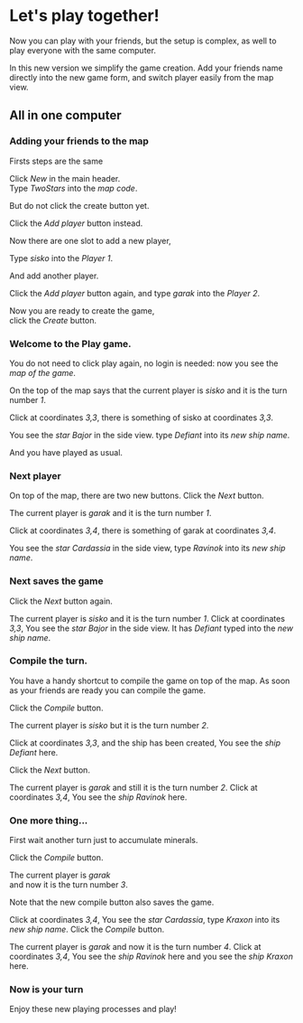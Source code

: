 # Let's play together!

Now you can play with your friends, but the
setup is complex, as well to play everyone with the same computer.

In this new version we simplify the game creation.
Add your friends name directly into the new game form,
and switch player easily from the map view.


## All in one computer

### Adding your friends to the map

Firsts steps are the same

 Click _New_ in the main header.  
 Type _TwoStars_ into the _map code_.
 
But do not click the create button yet.

 Click the _Add player_ button instead.
 
Now there are one slot to add a new player,

 Type _sisko_ into the _Player 1_.
 
And add another player.

 Click the _Add player_ button again, and
 type _garak_ into the _Player 2_.

Now you are ready to create the game,   
 click the _Create_ button.   
 <!-- SNAPSHOT create status=200 -->
 

### Welcome to the Play game.

You do not need to click play again,
no login is needed: 
 now you see the _map of the game_.
 
On the top of the map says that
 the current player is _sisko_
 and it is the turn number _1_.
 
 Click at coordinates _3,3_,
 there is something of sisko at coordinates _3,3_.
 
 You see the _star_ _Bajor_ in the side view.
 type _Defiant_ into its _new ship name_.
 
And you have played as usual.

### Next player

On top of the map, there are two new buttons.
 Click the _Next_ button. 
 <!-- SNAPSHOT next1g status=200 -->
 
 The current player is _garak_
 and it is the turn number _1_.
 
 Click at coordinates _3,4_,
 there is something of garak at coordinates _3,4_.
 
 You see the _star_ _Cardassia_ in the side view,
 type _Ravinok_ into its _new ship name_.

### Next saves the game

 Click the _Next_ button again.
 <!-- SNAPSHOT next1s status=200 -->
 The current player is _sisko_
 and it is the turn number _1_.
 Click at coordinates _3,3_,
 You see the _star_ _Bajor_ in the side view.
 It has _Defiant_ typed into the _new ship name_.
 
### Compile the turn.

You have a handy shortcut to compile the game on top of the map.
As soon as your friends are ready you can compile the game.

 Click the _Compile_ button.
 <!-- SNAPSHOT compile2 status=200 -->
 
 The current player is _sisko_
 but it is the turn number _2_.

 Click at coordinates _3,3_,
and the ship has been created,
 You see the _ship_ _Defiant_ here.
 
 Click the _Next_ button.
 <!-- SNAPSHOT next2g status=200 -->
 The current player is _garak_
 and still it is the turn number _2_.
 Click at coordinates _3,4_,
 You see the _ship_ _Ravinok_ here.
 
### One more thing...

First wait another turn just to accumulate minerals.

  Click the _Compile_ button.  
  <!-- SNAPSHOT compile3 status=200 -->
  The current player is _garak_  
  and now it is the turn number _3_.  


Note that the new compile button also saves the game.

  Click at coordinates _3,4_,
  You see the _star_ _Cardassia_,
  type _Kraxon_ into its _new ship name_.
  Click the _Compile_ button.
  <!-- SNAPSHOT compile4 status=200 -->
  The current player is _garak_
  and now it is the turn number _4_.
  Click at coordinates _3,4_,
  You see the _ship_ _Ravinok_ here and
  you see the _ship_ _Kraxon_ here.
 
### Now is your turn

Enjoy these new playing processes and play!
